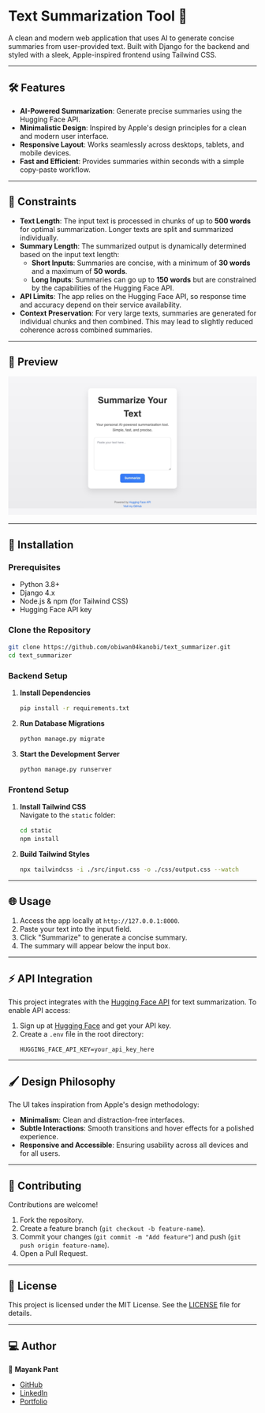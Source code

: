 # Text Summarization Tool 🌟  

A clean and modern web application that uses AI to generate concise summaries from user-provided text. Built with Django for the backend and styled with a sleek, Apple-inspired frontend using Tailwind CSS.

---

## 🛠️ Features  

- **AI-Powered Summarization**: Generate precise summaries using the Hugging Face API.  
- **Minimalistic Design**: Inspired by Apple's design principles for a clean and modern user interface.  
- **Responsive Layout**: Works seamlessly across desktops, tablets, and mobile devices.  
- **Fast and Efficient**: Provides summaries within seconds with a simple copy-paste workflow.  

---

## 🚧 Constraints  

- **Text Length**: The input text is processed in chunks of up to **500 words** for optimal summarization. Longer texts are split and summarized individually.  
- **Summary Length**: The summarized output is dynamically determined based on the input text length:  
  - **Short Inputs**: Summaries are concise, with a minimum of **30 words** and a maximum of **50 words**.  
  - **Long Inputs**: Summaries can go up to **150 words** but are constrained by the capabilities of the Hugging Face API.  
- **API Limits**: The app relies on the Hugging Face API, so response time and accuracy depend on their service availability.  
- **Context Preservation**: For very large texts, summaries are generated for individual chunks and then combined. This may lead to slightly reduced coherence across combined summaries.  

---

## 📸 Preview  

![Text Summarization Tool Preview](Text_Summarization_Tool.jpg)

---

## 🚀 Installation  

### Prerequisites  
- Python 3.8+  
- Django 4.x  
- Node.js & npm (for Tailwind CSS)  
- Hugging Face API key  

### Clone the Repository  
```bash  
git clone https://github.com/obiwan04kanobi/text_summarizer.git  
cd text_summarizer  
```  

### Backend Setup  
1. **Install Dependencies**  
   ```bash  
   pip install -r requirements.txt  
   ```  
2. **Run Database Migrations**  
   ```bash  
   python manage.py migrate  
   ```  
3. **Start the Development Server**  
   ```bash  
   python manage.py runserver  
   ```  

### Frontend Setup  
1. **Install Tailwind CSS**  
   Navigate to the `static` folder:  
   ```bash  
   cd static  
   npm install  
   ```  
2. **Build Tailwind Styles**  
   ```bash  
   npx tailwindcss -i ./src/input.css -o ./css/output.css --watch  
   ```  

---

## 🌐 Usage  

1. Access the app locally at `http://127.0.0.1:8000`.  
2. Paste your text into the input field.  
3. Click "Summarize" to generate a concise summary.  
4. The summary will appear below the input box.

---

## ⚡ API Integration  

This project integrates with the [Hugging Face API](https://huggingface.co/) for text summarization. To enable API access:  
1. Sign up at [Hugging Face](https://huggingface.co/) and get your API key.  
2. Create a `.env` file in the root directory:  
   ```plaintext  
   HUGGING_FACE_API_KEY=your_api_key_here  
   ```  

---

## 🖌️ Design Philosophy  

The UI takes inspiration from Apple's design methodology:  
- **Minimalism**: Clean and distraction-free interfaces.  
- **Subtle Interactions**: Smooth transitions and hover effects for a polished experience.  
- **Responsive and Accessible**: Ensuring usability across all devices and for all users.  

---

## 🤝 Contributing  

Contributions are welcome!  
1. Fork the repository.  
2. Create a feature branch (`git checkout -b feature-name`).  
3. Commit your changes (`git commit -m "Add feature"`) and push (`git push origin feature-name`).  
4. Open a Pull Request.  

---

## 📜 License  

This project is licensed under the MIT License. See the [LICENSE](LICENSE) file for details.  

---

## 💻 Author  

👤 **Mayank Pant**  
- [GitHub](https://github.com/obiwan04kanobi)  
- [LinkedIn](https://www.linkedin.com/in/mayank04pant/)  
- [Portfolio](https://mayankpant.codes/)